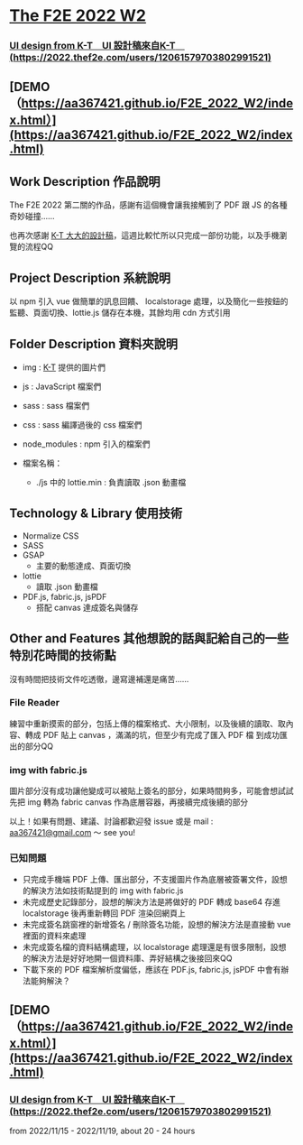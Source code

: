 # [The F2E 2022 W2](https://2022.thef2e.com/news/week2)


### **[UI design from K-T　UI 設計稿來自K-T　(https://2022.thef2e.com/users/12061579703802991521)](https://2022.thef2e.com/users/12061579703802991521)**


## [DEMO（https://aa367421.github.io/F2E_2022_W2/index.html）](https://aa367421.github.io/F2E_2022_W2/index.html)


## Work Description 作品說明


The F2E 2022 第二關的作品，感謝有這個機會讓我接觸到了 PDF 跟 JS 的各種奇妙碰撞……

也再次感謝 [K-T 大大的設計稿](https://2022.thef2e.com/users/12061579703802991521)，這週比較忙所以只完成一部份功能，以及手機瀏覽的流程QQ


## Project Description 系統說明


以 npm 引入 vue 做簡單的訊息回饋、 localstorage 處理，以及簡化一些按鈕的監聽、頁面切換、lottie.js 儲存在本機，其餘均用 cdn 方式引用


## Folder Description 資料夾說明

* img : [K-T](https://2022.thef2e.com/users/12061579703802991521) 提供的圖片們
* js : JavaScript 檔案們
* sass : sass 檔案們
* css : sass 編譯過後的 css 檔案們
* node_modules : npm 引入的檔案們

* 檔案名稱：
  - ./js 中的 lottie.min : 負責讀取 .json 動畫檔


## Technology & Library 使用技術


* Normalize CSS
* SASS
* GSAP 
  - 主要的動態達成、頁面切換
* lottie
  - 讀取 .json 動畫檔
* PDF.js, fabric.js, jsPDF
  - 搭配 canvas 達成簽名與儲存
 

## Other and Features 其他想說的話與記給自己的一些特別花時間的技術點


沒有時間把技術文件吃透徹，邊寫邊補還是痛苦……

### File Reader 

練習中重新摸索的部分，包括上傳的檔案格式、大小限制，以及後續的讀取、取內容、轉成 PDF 貼上 canvas ，滿滿的坑，但至少有完成了匯入 PDF 檔 到成功匯出的部分QQ

### img with fabric.js

圖片部分沒有成功讓他變成可以被貼上簽名的部分，如果時間夠多，可能會想試試先把 img 轉為 fabric canvas 作為底層容器，再接續完成後續的部分


以上！如果有問題、建議、討論都歡迎發 issue 或是 mail : aa367421@gmail.com ～
see you!


### 已知問題

* 只完成手機端 PDF 上傳、匯出部分，不支援圖片作為底層被簽署文件，設想的解決方法如技術點提到的 img with fabric.js
* 未完成歷史記錄部分，設想的解決方法是將做好的 PDF 轉成 base64 存進 localstorage 後再重新轉回 PDF 渲染回網頁上
* 未完成簽名跳窗裡的新增簽名 / 刪除簽名功能，設想的解決方法是直接動 vue 裡面的資料來處理
* 未完成簽名檔的資料結構處理，以 localstorage 處理還是有很多限制，設想的解決方法是好好地開一個資料庫、弄好結構之後接回來QQ
* 下載下來的 PDF 檔案解析度偏低，應該在 PDF.js, fabric.js, jsPDF 中會有辦法能夠解決？


## [DEMO（https://aa367421.github.io/F2E_2022_W2/index.html）](https://aa367421.github.io/F2E_2022_W2/index.html)


### **[UI design from K-T　UI 設計稿來自K-T　(https://2022.thef2e.com/users/12061579703802991521)](https://2022.thef2e.com/users/12061579703802991521)**


from 2022/11/15 - 2022/11/19, about 20 - 24 hours

